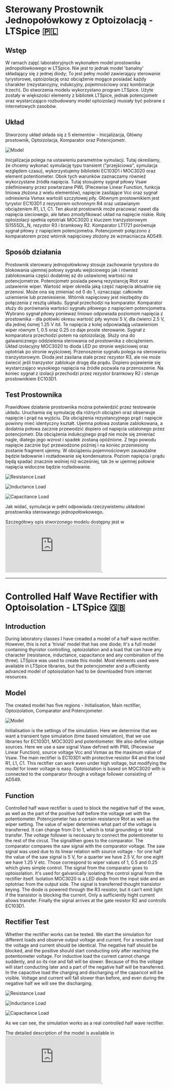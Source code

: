 # Sterowany Prostownik Jednopołówkowy z Optoizolacją - LTSpice 🇵🇱
## Wstęp
W ramach zajęć laboratoryjnych wykonałem model prostownika jednopołówkowego w LTSpice. Nie jest to jednak model 'banalny' składający się z jednej diody; To jest pełny model zawierający sterowanie tyrystorowe, optoizolację oraz obciążenie mogące posiadać każdy charakter (rezystancyjny, indukcyjny, pojemnościowy oraz kombinacje trzech). Do stworzenia modelu wykorzystano program LTSpice. Użyte zostały w większości elementy z bibliotek LTSpice, jednak potencjometr oraz wystarczająco rozbudowany model optoizolacji musiały być pobrane z internetowych zasobów.
## Układ
Stworzony układ składa się z 5 elementów - Inicjalizacja, Główny prostownik, Optoizolacja, Komparator oraz Potencjometr.

![Model](https://github.com/Kacper-Hoffman/Half-Rectifier/blob/main/model_signed.png)

Inicjalizacja polega na ustawieniu parametrów symulacji. Tutaj określamy, że chcemy wykonać symulację typu transient ("przejściowa", symulacja względem czasu), wykorzystujemy biblioteki EC103D1 i MOC3020 oraz element potentiometer. Obok tych warunków zaznaczamy również wykorzystane źródła napięcia. Tutaj stosujemy sygnał piłowy Vsaw zdefiniowany przez powtarzane PWL (Piecewise Linear Function, funkcja liniowa złożona z wielu elementów), napięcie zasilające Vcc oraz sygnał odniesienia Vsmax wartośli szczytowej piły. Głównym prostownikiem jest tyrystor EC103D1 z rezystorem ochronnym R4 oraz ustawianym obciążeniem R1, L1, C1. Ten akurat prostownik może pracować nawet dla napięcia sieciowego, ale łatwo zmodyfikować układ na napięcie niskie. Rolę optoizolacji spełnia optotriak MOC3020 z kluczem tranzystorowym Si1555DL_N, rezystor R3 i bramkowy R2. Komparator LT1721 porównuje sygnał piłowy z napięciem potencjometra. Potencjometr połączono z komparatorem przez wtórnik napięciowy złożony ze wzmacniacza AD549.

## Sposób działania
Prostownik sterowany jednopołówkowy stosuje zachowanie tyrystora do blokowania ujemnej połowy sygnału wejściowego jak i również zablokowania części dodatniej aż do ustawionej wartości na potencjometrze. Potencjometr posiada pewną rezystancję Rtot oraz ustawienie wiper. Wartość wiper określa jaką część napięcia aktualnie się przenosi. Może ona się zmieniać od 0 do 1, oznaczając całkowite uziemienie lub przeniesienie. Wtórnik napięciowy jest niezbędny do połączenia z resztą układu. Sygnał przechodzi na komparator. Komparator służy do porównania wartości sygnału piłowego z napięciem potencjometra. Wybrano sygnał piłowy ponieważ liniowo odpowiada poziomom napięcia z prostownika - dla połówki okresu wartość piły wynosi 5 V, dla ćwierci 2.5 V, dla jednej ósmej 1.25 V itd. Te napięcia z kolej odpowiadają ustawieniom wiper równym 1, 0.5 oraz 0.25 co daje proste sterowanie. Sygnał z komparatora przechodzi potem na optoizolację. Służy ona do galwanicznego oddzielenia sterowania od prostownika z obciążeniem. Układ izolacyjny MOC3020 to dioda LED po stronie wejściowej oraz optotriak po stronie wyjściowej. Przenoszenie sygnału polega na sterowaniu tranzystorowym. Dioda jest zasilana stale przez rezystor R3, ale nie może świecić jeśli tranzystor zablokuje drogę dla prądu. Dopiero pojawienie się wystarczająco wysokiego napięcia na źródle pozwala na przenoszenie. Na koniec sygnał z izolacji przechodzi przez rezystor bramkowy R2 i steruje prostownikiem EC103D1.

## Test Prostownika
Prawidłowe działanie prostownika można potwierdzić przez testowanie układu. Uruchamia się symulację dla różnych obciążeń oraz obserwuje napięcie i prąd na wyjściu. Dla obciążenia rezystancyjnego prąd i napięcie powinny mieć identyczny kształt. Ujemna połowa zostanie zablokowana, a dodatnia połowa zacznie przewodzić dopiero od napięcia ustalonego przez potencjometr. Dla obciążenia indukcyjnego prąd nie może się zmieniać nagle, dlatego jego wzrost i spadek zostaną opóźnione. Z tego powodu napięcie zacznie być przewodzone później i na koniec przeniesiony zostanie fragment ujemny. W obciążeniu pojemnościowym zauważalne będzie ładowanie i rozładowanie się kondensatora. Poziom napięcia i prądu będą spadać znacznie wolniej niż wcześniej, tak że w ujemnej połowie napięcia widoczne będzie rozładowanie.

![Resistance Load](https://github.com/Kacper-Hoffman/Half-Rectifier/blob/main/resistance5.png)

![Inductance Load](https://github.com/Kacper-Hoffman/Half-Rectifier/blob/main/induction5.png)

![Capacitance Load](https://github.com/Kacper-Hoffman/Half-Rectifier/blob/main/capacitance5.png)

Jak widać, symulacja w pełni odpowiada rzeczywistemu układowi prostownika sterowanego jednopołówkowego.

Szczegółowy opis stworzonego modelu dostępny jest w ![moim projekcie](https://github.com/Kacper-Hoffman/Half-Rectifier/blob/main/Kacper%20Hoffman%20-%20Projekt%20Elektronika.pdf).

---
# Controlled Half Wave Rectifier with Optoisolation - LTSpice 🇬🇧
## Introduction
During laboratory classes I have creaded a model of a half wave rectifier. However, this is not a 'trivial' model that has one diode; It's a full model containing thyristor controlling, optoizolation and a load that can have any character (resistance, inductance, capacitance and any combination of the three). LTSpice was used to create this model. Most elements used were available in LTSpice libraries, but the potencjometer and a ufficiently advanced model of optoisolation had to be downloaded from internet resources.
## Model
The created model has five regions - Initialisation, Main rectifier, Optoizolation, Comparator and Potencjometer.

![Model](https://github.com/Kacper-Hoffman/Half-Rectifier/blob/main/model_signed.png)

Initialisation is the settings of the simulation. Here we determine that we want a transient type simulation (time based simulation), that we use libraries for EC103D1, MOC3020 and potentiometer. We also define voltage sources. Here we use a saw signal Vsaw defined with PWL (Piecewise Linear Function), source voltage Vcc and Vsmax as the maximum value of Vsaw. The main rectifier is EC103D1 with protective resistor R4 and the load R1, L1, C1. This rectifier can work even under high voltage, but modifying the model for lower voltage is easy. Optoisolation is based on MOC3020 with is connected to the comparator through a voltage follower consisting of AD549.

## Function
Controlled half wave rectifier is used to block the negative half of the wave, as well as the part of the positive half before the voltage set with the potentiometer. Potencjometer has a certain resistance Rtot as well as the wiper setting. The value of wiper determines what part of the voltage is transferred. It can change from 0 to 1, which is total grounding or total transfer. The voltage follower is necessary to connect the potentiometer to the rest of the circut. The signalthen goes to the comparator. The comparator compares the saw signal with the comparator voltage. The saw signal was used due to its linear relation with source voltage - for one half the value of the saw signal is 5 V, for a quarter we have 2.5 V, for one eight we have 1.25 V etc. Those correspond to wiper values of 1, 0.5 and 0.25 which gives simple control. The signal from the comparator goes to optoisolation. It's used for galvanically isolating the control signal from the rectifier itself. Isolation MOC3020 is a LED diode from the input side and an optotriac from the output side. The signal is transferred thought transistor keying. The diode is powered through the R3 resistor, but it can't emit light if the transistor is blocking the current. Only a sufficiently hight current allows transfer. Finally the signal arrives at the gate resistor R2 and controlls EC103D1.

## Rectifier Test
Whether the rectifier works can be tested. We start the simulation for different loads and observe output voltage and current. For a resistive load the voltage and current should be identical. The negative half should be blocked, and the positive should start conducting only after reaching the potentiometer voltage. For inductive load the current cannot change suddenly, and so its rise and fall will be slower. Because of this the voltage will start conducting later and a part of the negative half will be transferred. In the capacitive load the charging and discharging of the caparicot will be visible. Voltage and current will fall slower than before, and even during the negative half we will see the discharging.

![Resistance Load](https://github.com/Kacper-Hoffman/Half-Rectifier/blob/main/resistance5.png)

![Inductance Load](https://github.com/Kacper-Hoffman/Half-Rectifier/blob/main/induction5.png)

![Capacitance Load](https://github.com/Kacper-Hoffman/Half-Rectifier/blob/main/capacitance5.png)

As we can see, the simulation works as a real controlled half wave rectifier.

The detailed description of the model is available in ![my project (🇵🇱 only)](https://github.com/Kacper-Hoffman/Half-Rectifier/blob/main/Kacper%20Hoffman%20-%20Projekt%20Elektronika.pdf).
